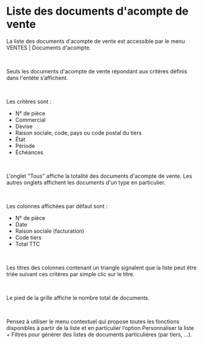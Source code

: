 # Liste des documents d'acompte de vente

La liste des documents d'acompte de vente est accessible par le menu VENTES | Documents d'acompte.


 


Seuls les documents d'acompte de vente répondant aux critères définis dans l'entête s’affichent.


 


Les critères sont :


* N° de pièce
* Commercial
* Devise
* Raison sociale, code, pays ou code postal du tiers
* État
* Période
* Échéances


 


L'onglet "Tous" affiche la totalité des documents d'acompte de vente. Les autres onglets affichent les documents d'un type en particulier.


 


Les colonnes affichées par défaut sont :


* N° de pièce
* Date
* Raison sociale (facturation)
* Code tiers
* Total TTC


 


Les titres des colonnes contenant un triangle signalent que la liste peut être triée suivant ces critères par simple clic sur le titre.


 


Le pied de la grille affiche le nombre total de documents.


 


Pensez à utiliser le menu contextuel qui propose toutes les fonctions disponibles à partir de la liste et en particulier l’option Personnaliser la liste + Filtres pour générer des listes de documents particulières (par tiers, ...).


 


